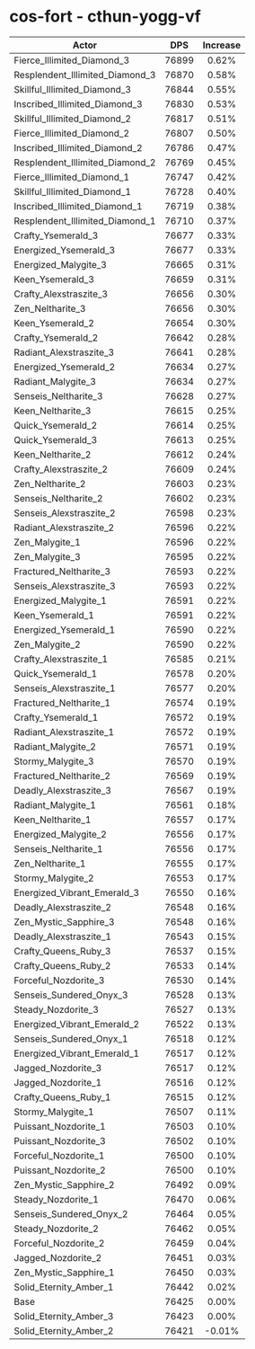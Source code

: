 # cos-fort - cthun-yogg-vf
| Actor | DPS | Increase |
|---|:---:|:---:|
|Fierce_Illimited_Diamond_3|76899|0.62%|
|Resplendent_Illimited_Diamond_3|76870|0.58%|
|Skillful_Illimited_Diamond_3|76844|0.55%|
|Inscribed_Illimited_Diamond_3|76830|0.53%|
|Skillful_Illimited_Diamond_2|76817|0.51%|
|Fierce_Illimited_Diamond_2|76807|0.50%|
|Inscribed_Illimited_Diamond_2|76786|0.47%|
|Resplendent_Illimited_Diamond_2|76769|0.45%|
|Fierce_Illimited_Diamond_1|76747|0.42%|
|Skillful_Illimited_Diamond_1|76728|0.40%|
|Inscribed_Illimited_Diamond_1|76719|0.38%|
|Resplendent_Illimited_Diamond_1|76710|0.37%|
|Crafty_Ysemerald_3|76677|0.33%|
|Energized_Ysemerald_3|76677|0.33%|
|Energized_Malygite_3|76665|0.31%|
|Keen_Ysemerald_3|76659|0.31%|
|Crafty_Alexstraszite_3|76656|0.30%|
|Zen_Neltharite_3|76656|0.30%|
|Keen_Ysemerald_2|76654|0.30%|
|Crafty_Ysemerald_2|76642|0.28%|
|Radiant_Alexstraszite_3|76641|0.28%|
|Energized_Ysemerald_2|76634|0.27%|
|Radiant_Malygite_3|76634|0.27%|
|Senseis_Neltharite_3|76628|0.27%|
|Keen_Neltharite_3|76615|0.25%|
|Quick_Ysemerald_2|76614|0.25%|
|Quick_Ysemerald_3|76613|0.25%|
|Keen_Neltharite_2|76612|0.24%|
|Crafty_Alexstraszite_2|76609|0.24%|
|Zen_Neltharite_2|76603|0.23%|
|Senseis_Neltharite_2|76602|0.23%|
|Senseis_Alexstraszite_2|76598|0.23%|
|Radiant_Alexstraszite_2|76596|0.22%|
|Zen_Malygite_1|76596|0.22%|
|Zen_Malygite_3|76595|0.22%|
|Fractured_Neltharite_3|76593|0.22%|
|Senseis_Alexstraszite_3|76593|0.22%|
|Energized_Malygite_1|76591|0.22%|
|Keen_Ysemerald_1|76591|0.22%|
|Energized_Ysemerald_1|76590|0.22%|
|Zen_Malygite_2|76590|0.22%|
|Crafty_Alexstraszite_1|76585|0.21%|
|Quick_Ysemerald_1|76578|0.20%|
|Senseis_Alexstraszite_1|76577|0.20%|
|Fractured_Neltharite_1|76574|0.19%|
|Crafty_Ysemerald_1|76572|0.19%|
|Radiant_Alexstraszite_1|76572|0.19%|
|Radiant_Malygite_2|76571|0.19%|
|Stormy_Malygite_3|76570|0.19%|
|Fractured_Neltharite_2|76569|0.19%|
|Deadly_Alexstraszite_3|76567|0.19%|
|Radiant_Malygite_1|76561|0.18%|
|Keen_Neltharite_1|76557|0.17%|
|Energized_Malygite_2|76556|0.17%|
|Senseis_Neltharite_1|76556|0.17%|
|Zen_Neltharite_1|76555|0.17%|
|Stormy_Malygite_2|76553|0.17%|
|Energized_Vibrant_Emerald_3|76550|0.16%|
|Deadly_Alexstraszite_2|76548|0.16%|
|Zen_Mystic_Sapphire_3|76548|0.16%|
|Deadly_Alexstraszite_1|76543|0.15%|
|Crafty_Queens_Ruby_3|76537|0.15%|
|Crafty_Queens_Ruby_2|76533|0.14%|
|Forceful_Nozdorite_3|76530|0.14%|
|Senseis_Sundered_Onyx_3|76528|0.13%|
|Steady_Nozdorite_3|76527|0.13%|
|Energized_Vibrant_Emerald_2|76522|0.13%|
|Senseis_Sundered_Onyx_1|76518|0.12%|
|Energized_Vibrant_Emerald_1|76517|0.12%|
|Jagged_Nozdorite_3|76517|0.12%|
|Jagged_Nozdorite_1|76516|0.12%|
|Crafty_Queens_Ruby_1|76515|0.12%|
|Stormy_Malygite_1|76507|0.11%|
|Puissant_Nozdorite_1|76503|0.10%|
|Puissant_Nozdorite_3|76502|0.10%|
|Forceful_Nozdorite_1|76500|0.10%|
|Puissant_Nozdorite_2|76500|0.10%|
|Zen_Mystic_Sapphire_2|76492|0.09%|
|Steady_Nozdorite_1|76470|0.06%|
|Senseis_Sundered_Onyx_2|76464|0.05%|
|Steady_Nozdorite_2|76462|0.05%|
|Forceful_Nozdorite_2|76459|0.04%|
|Jagged_Nozdorite_2|76451|0.03%|
|Zen_Mystic_Sapphire_1|76450|0.03%|
|Solid_Eternity_Amber_1|76442|0.02%|
|Base|76425|0.00%|
|Solid_Eternity_Amber_3|76423|0.00%|
|Solid_Eternity_Amber_2|76421|-0.01%|
